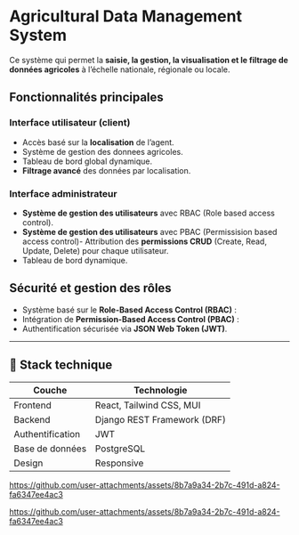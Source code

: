 # Agricultural Data Management System 

Ce système qui permet la **saisie, la gestion, la visualisation et le filtrage de données agricoles** à l’échelle nationale, régionale ou locale.

## Fonctionnalités principales

### Interface utilisateur (client)
- Accès basé sur la **localisation** de l’agent.
- Système de gestion des donnees agricoles.
- Tableau de bord global dynamique.
- **Filtrage avancé** des données par localisation.

### Interface administrateur
- **Système de gestion des utilisateurs** avec RBAC (Role based access control).
- **Système de gestion des utilisateurs** avec PBAC (Permissision based access control)- Attribution des **permissions CRUD** (Create, Read, Update, Delete) pour chaque utilisateur.
- Tableau de bord dynamique.


## Sécurité et gestion des rôles

- Système basé sur le **Role-Based Access Control (RBAC)** :
- Intégration de **Permission-Based Access Control (PBAC)** :
- Authentification sécurisée via **JSON Web Token (JWT)**.

---

## 🧰 Stack technique

| Couche       | Technologie                  |
|--------------|------------------------------|
| Frontend     | React, Tailwind CSS, MUI     |
| Backend      | Django REST Framework (DRF)  |
| Authentification | JWT       |
| Base de données | PostgreSQL                |
| Design       | Responsive |









https://github.com/user-attachments/assets/8b7a9a34-2b7c-491d-a824-fa6347ee4ac3

https://github.com/user-attachments/assets/8b7a9a34-2b7c-491d-a824-fa6347ee4ac3




